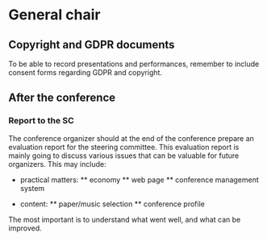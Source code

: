 # General chair

## Copyright and GDPR documents

To be able to record presentations and performances, remember to include consent forms regarding GDPR and copyright.


## After the conference

### Report to the SC

The conference organizer should at the end of the conference prepare an evaluation report for the steering committee. This evaluation report is mainly going to discuss various issues that can be valuable for future organizers. This may include:

* practical matters:
** economy
** web page
** conference management system

* content:
** paper/music selection
** conference profile

The most important is to understand what went well, and what can be improved.
